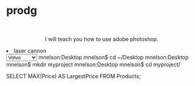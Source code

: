 
  
  # prodg
  <br>
<p align="center" fontstyle="verdana" fontsize="25"> I will teach you how to use adobe photoshop. 
  </p>
<li>
laser
  cannon
</li>

<select>
  <option value="volvo">Volvo</option>
  <option value="saab">Saab</option>
  <option value="mercedes">Mercedes</option>
  <option value="audi">Audi</option>
</select>
mnelson:Desktop mnelson$ cd ~/Desktop
mnelson:Desktop mnelson$ mkdir myproject
mnelson:Desktop mnelson$ cd myproject/

SELECT MAX(Price) AS LargestPrice
FROM Products;

